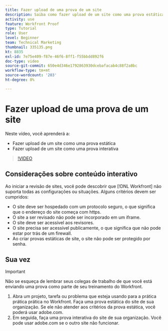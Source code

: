 ```yaml
---
title: Fazer upload de uma prova de um site
description: Saiba como fazer upload de um site como uma prova estática e uma prova interativa no [!DNL  Workfront].
activity: use
feature: Workfront Proof
type: Tutorial
role: User
level: Beginner
team: Technical Marketing
thumbnail: 335135.png
kt: 8835
exl-id: 7e75e409-f87e-46f6-8ff1-f55bbdd892f6
doc-type: video
source-git-commit: 650e4d346e1792863930dcebafacab4c88f2a8bc
workflow-type: tm+mt
source-wordcount: '203'
ht-degree: 0%

---
```


# Fazer upload de uma prova de um site

Neste vídeo, você aprenderá a:

* Fazer upload de um site como uma prova estática
* Fazer upload de um site como uma prova interativa

>[!VIDEO](https://video.tv.adobe.com/v/335135/?quality=12&learn=on)


## Considerações sobre conteúdo interativo

Ao iniciar a revisão de sites, você pode descobrir que [!DNL Workfront] não suporta todas as configurações ou situações. Alguns critérios devem ser cumpridos:

* O site deve ser hospedado com um protocolo seguro, o que significa que o endereço do site começa com https.
* O site a ser revisado não pode ser incorporado em um iframe.
* O site deve ser acessível aos revisores.
* O site precisa ser acessível publicamente, o que significa que não pode estar por trás de um firewall.
* Ao criar provas estáticas de site, o site não pode ser protegido por senha.

## Sua vez

>[!IMPORTANT]
>
>Não se esqueça de lembrar seus colegas de trabalho de que você está enviando uma prova como parte de seu treinamento do Workfront.

1. Abra um projeto, tarefa ou problema que esteja usando para a prática prática prática no Workfront. Faça uma prova estática do site de sua organização. Se ele não atender aos critérios da prova estática, você poderá usar adobe.com.
1. Em seguida, faça uma prova interativa do site de sua organização. Você pode usar adobe.com se o outro site não funcionar.

<!-- 
Learn more about these considerations in the articles Generate a static proof for a website or other web content and Generate an interactive proof for a website or other web content. 
-->

<!--
### Learn more
[!DNL Workfront] also supports interactive proofing of files generated from a ZIP file. Learn how to prepare the ZIP file for uploading in the article Interactive content proofs.

* Generate a static proof for a website or other web content
* Generate an interactive proof for a website or other web content
* Generate a proof for interactive content in a ZIP file
* Understand the desktop proofing viewer
* Install the desktop proofing viewer
-->

